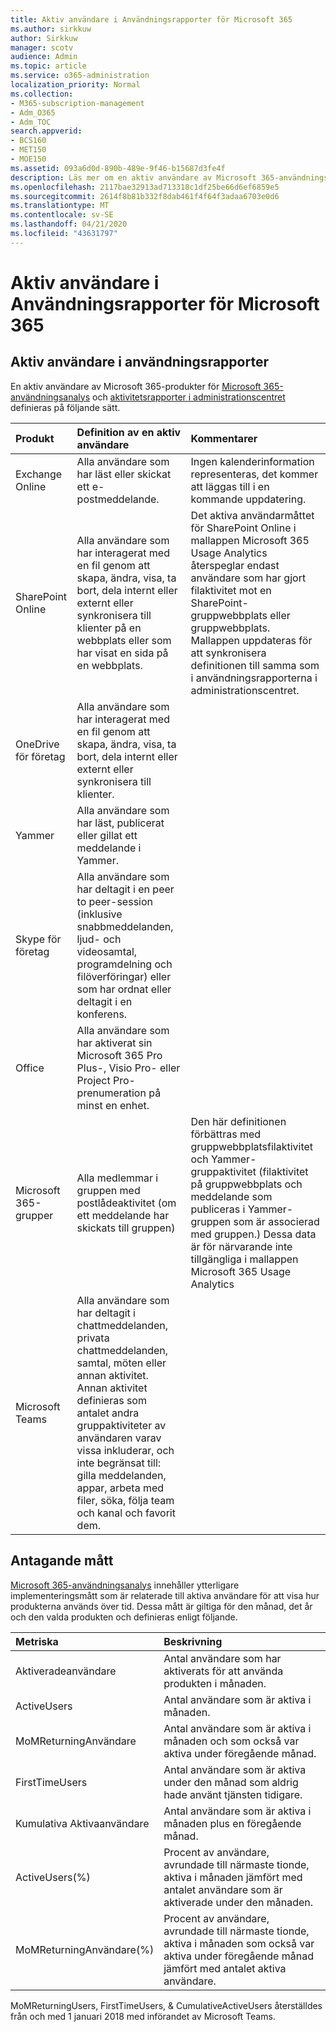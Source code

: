 ```yaml
---
title: Aktiv användare i Användningsrapporter för Microsoft 365
ms.author: sirkkuw
author: Sirkkuw
manager: scotv
audience: Admin
ms.topic: article
ms.service: o365-administration
localization_priority: Normal
ms.collection:
- M365-subscription-management
- Adm_O365
- Adm_TOC
search.appverid:
- BCS160
- MET150
- MOE150
ms.assetid: 093a6d0d-890b-489e-9f46-b15687d3fe4f
description: Läs mer om en aktiv användare av Microsoft 365-användningsanalys, aktivitetsrapporter och införandemått.
ms.openlocfilehash: 2117bae32913ad713318c1df25be66d6ef6859e5
ms.sourcegitcommit: 2614f8b81b332f8dab461f4f64f3adaa6703e0d6
ms.translationtype: MT
ms.contentlocale: sv-SE
ms.lasthandoff: 04/21/2020
ms.locfileid: "43631797"
---
```

# <a name="active-user-in-microsoft-365-usage-reports"></a>Aktiv användare i Användningsrapporter för Microsoft 365

## <a name="active-user-in-usage-reports"></a>Aktiv användare i användningsrapporter

En aktiv användare av Microsoft 365-produkter för [Microsoft 365-användningsanalys](usage-analytics.md) och [aktivitetsrapporter i administrationscentret](../activity-reports/activity-reports.md) definieras på följande sätt. 
  
|**Produkt**|**Definition av en aktiv användare**|**Kommentarer**|
|:-----|:-----|:-----|
|Exchange Online  <br/> |Alla användare som har läst eller skickat ett e-postmeddelande.  <br/> |Ingen kalenderinformation representeras, det kommer att läggas till i en kommande uppdatering.  <br/> |
|SharePoint Online  <br/> |Alla användare som har interagerat med en fil genom att skapa, ändra, visa, ta bort, dela internt eller externt eller synkronisera till klienter på en webbplats eller som har visat en sida på en webbplats.  <br/> |Det aktiva användarmåttet för SharePoint Online i mallappen Microsoft 365 Usage Analytics återspeglar endast användare som har gjort filaktivitet mot en SharePoint-gruppwebbplats eller gruppwebbplats. Mallappen uppdateras för att synkronisera definitionen till samma som i användningsrapporterna i administrationscentret.  <br/> |
|OneDrive för företag  <br/> |Alla användare som har interagerat med en fil genom att skapa, ändra, visa, ta bort, dela internt eller externt eller synkronisera till klienter.  <br/> ||
|Yammer  <br/> |Alla användare som har läst, publicerat eller gillat ett meddelande i Yammer.  <br/> ||
|Skype för företag  <br/> |Alla användare som har deltagit i en peer to peer-session (inklusive snabbmeddelanden, ljud- och videosamtal, programdelning och filöverföringar) eller som har ordnat eller deltagit i en konferens.  <br/> ||
|Office  <br/> |Alla användare som har aktiverat sin Microsoft 365 Pro Plus-, Visio Pro- eller Project Pro-prenumeration på minst en enhet.  <br/> ||
|Microsoft 365-grupper  <br/> |Alla medlemmar i gruppen med postlådeaktivitet (om ett meddelande har skickats till gruppen)  <br/> |Den här definitionen förbättras med gruppwebbplatsfilaktivitet och Yammer-gruppaktivitet (filaktivitet på gruppwebbplats och meddelande som publiceras i Yammer-gruppen som är associerad med gruppen.) Dessa data är för närvarande inte tillgängliga i mallappen Microsoft 365 Usage Analytics  <br/> |
|Microsoft Teams  <br/> |Alla användare som har deltagit i chattmeddelanden, privata chattmeddelanden, samtal, möten eller annan aktivitet. Annan aktivitet definieras som antalet andra gruppaktiviteter av användaren varav vissa inkluderar, och inte begränsat till: gilla meddelanden, appar, arbeta med filer, söka, följa team och kanal och favorit dem.  <br/> ||
   
## <a name="adoption-metrics"></a>Antagande mått

[Microsoft 365-användningsanalys](usage-analytics.md) innehåller ytterligare implementeringsmått som är relaterade till aktiva användare för att visa hur produkterna används över tid. Dessa mått är giltiga för den månad, det år och den valda produkten och definieras enligt följande. 
  
|**Metriska**|**Beskrivning**|
|:-----|:-----|
|Aktiveradeanvändare  <br/> |Antal användare som har aktiverats för att använda produkten i månaden.  <br/> |
|ActiveUsers  <br/> |Antal användare som är aktiva i månaden.  <br/> |
|MoMReturningAnvändare  <br/> |Antal användare som är aktiva i månaden och som också var aktiva under föregående månad.  <br/> |
|FirstTimeUsers  <br/> |Antal användare som är aktiva under den månad som aldrig hade använt tjänsten tidigare.  <br/> |
|Kumulativa Aktivaanvändare  <br/> |Antal användare som är aktiva i månaden plus en föregående månad.  <br/> |
|ActiveUsers(%)  <br/> |Procent av användare, avrundade till närmaste tionde, aktiva i månaden jämfört med antalet användare som är aktiverade under den månaden.  <br/> |
|MoMReturningAnvändare(%)  <br/> |Procent av användare, avrundade till närmaste tionde, aktiva i månaden som också var aktiva under föregående månad jämfört med antalet aktiva användare.  <br/> |
   
MoMReturningUsers, FirstTimeUsers, &amp; CumulativeActiveUsers återställdes från och med 1 januari 2018 med införandet av Microsoft Teams.
  
